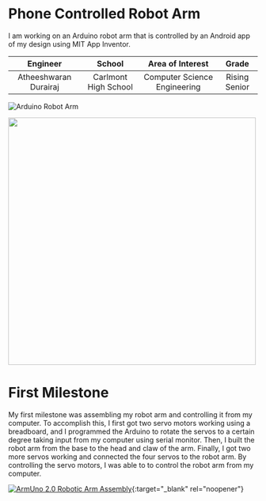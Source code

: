 ﻿# Phone Controlled Robot Arm
I am working on an Arduino robot arm that is controlled by an Android app of my design using MIT App Inventor.

| **Engineer** | **School** | **Area of Interest** | **Grade** |
|:--:|:--:|:--:|:--:|
| Atheeshwaran Durairaj | Carlmont High School | Computer Science Engineering | Rising Senior

![Arduino Robot Arm](https://images-na.ssl-images-amazon.com/images/I/61x%2Bd7LemCL._AC_SX425_.jpg)
<html>
<img src="https://user-images.githubusercontent.com/78531446/122608862-d0345e80-d031-11eb-8ff9-78df9d569840.jpg" width="500" height="500"></img>
</html>

# First Milestone
My first milestone was assembling my robot arm and controlling it from my computer. To accomplish this, I first got two servo motors working using a breadboard, and I programmed the Arduino to rotate the servos to a certain degree taking input from my computer using serial monitor. Then, I built the robot arm from the base to the head and claw of the arm. Finally, I got two more servos working and connected the four servos to the robot arm. By controlling the servo motors, I was able to to control the robot arm from my computer.

[![ArmUno 2.0 Robotic Arm Assembly](https://res.cloudinary.com/marcomontalbano/image/upload/v1623998085/video_to_markdown/images/youtube--1mHbz-7n69Q-c05b58ac6eb4c4700831b2b3070cd403.jpg)](https://www.youtube.com/watch?v=1mHbz-7n69Q&t=6s "ArmUno 2.0 Robotic Arm Assembly"){:target="_blank" rel="noopener"}

